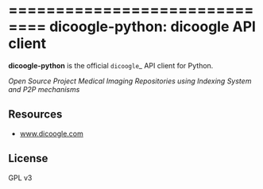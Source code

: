 ==============================
dicoogle-python: dicoogle API client
==============================

**dicoogle-python** is the official `dicoogle`_ API client for Python.

*Open Source Project Medical Imaging Repositories using Indexing System and P2P mechanisms*



Resources
---------

* www.dicoogle.com

License
-------

GPL v3


